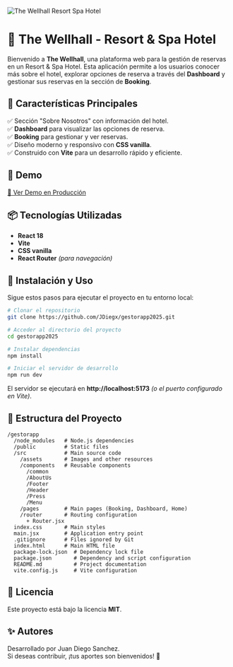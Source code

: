 
![The Wellhall Resort   Spa Hotel](https://github.com/user-attachments/assets/ced93bb6-fb9f-4773-b553-ebe4e96aa1f9)



# 🏨 The Wellhall - Resort & Spa Hotel

Bienvenido a **The Wellhall**, una plataforma web para la gestión de reservas en un Resort & Spa Hotel. Esta aplicación permite a los usuarios conocer más sobre el hotel, explorar opciones de reserva a través del **Dashboard** y gestionar sus reservas en la sección de **Booking**.

## 🌟 Características Principales

✅ Sección "Sobre Nosotros" con información del hotel.  
✅ **Dashboard** para visualizar las opciones de reserva.  
✅ **Booking** para gestionar y ver reservas.  
✅ Diseño moderno y responsivo con **CSS vanilla**.  
✅ Construido con **Vite** para un desarrollo rápido y eficiente.  

## 🚀 Demo

[🔗 Ver Demo en Producción](https://thewellhall-resort-spahotel.vercel.app/)

## 📦 Tecnologías Utilizadas

- **React 18**
- **Vite**
- **CSS vanilla**
- **React Router** *(para navegación)*

## 🔧 Instalación y Uso

Sigue estos pasos para ejecutar el proyecto en tu entorno local:

```bash
# Clonar el repositorio
git clone https://github.com/JDiegx/gestorapp2025.git

# Acceder al directorio del proyecto
cd gestorapp2025

# Instalar dependencias
npm install

# Iniciar el servidor de desarrollo
npm run dev
```

El servidor se ejecutará en **http://localhost:5173** *(o el puerto configurado en Vite)*.

## 📂 Estructura del Proyecto

```
/gestorapp
  /node_modules   # Node.js dependencies
  /public         # Static files
  /src            # Main source code
    /assets       # Images and other resources
    /components   # Reusable components
      /common
      /AboutUs
      /Footer
      /Header
      /Press
      /Menu
    /pages        # Main pages (Booking, Dashboard, Home)
    /router       # Routing configuration
      + Router.jsx
  index.css       # Main styles
  main.jsx        # Application entry point
  .gitignore      # Files ignored by Git
  index.html      # Main HTML file
  package-lock.json  # Dependency lock file
  package.json       # Dependency and script configuration
  README.md          # Project documentation
  vite.config.js     # Vite configuration
```

## 📜 Licencia

Este proyecto está bajo la licencia **MIT**.

## ✨ Autores

Desarrollado por Juan Diego Sanchez.  
Si deseas contribuir, ¡tus aportes son bienvenidos! 🚀

